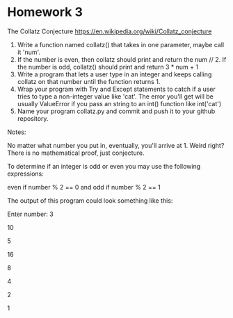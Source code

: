 # Homework 3

The Collatz Conjecture
https://en.wikipedia.org/wiki/Collatz_conjecture
1. Write a function named collatz() that takes in one parameter, maybe call it 'num'.
2. If the number is even, then collatz should print and return the num // 2. If the number is odd, collatz() should print and return 3 * num + 1
3. Write a program that lets a user type in an integer and keeps calling collatz on that number until the function returns 1. 
4. Wrap your program with Try and Except statements to catch if a user tries to type a non-integer value like 'cat'. The error you'll get will be usually ValueError if you pass an string to an int() function like int('cat')
5. Name your program collatz.py and commit and push it to your github repository.

Notes:

No matter what number you put in, eventually, you'll arrive at 1. Weird right? There is no mathematical proof, just conjecture.

To determine if an integer is odd or even you may use the following expressions:

even if number % 2 == 0
and odd if number % 2 == 1


The output of this program could look something like this:

Enter number:
3

10

5

16

8

4

2

1
